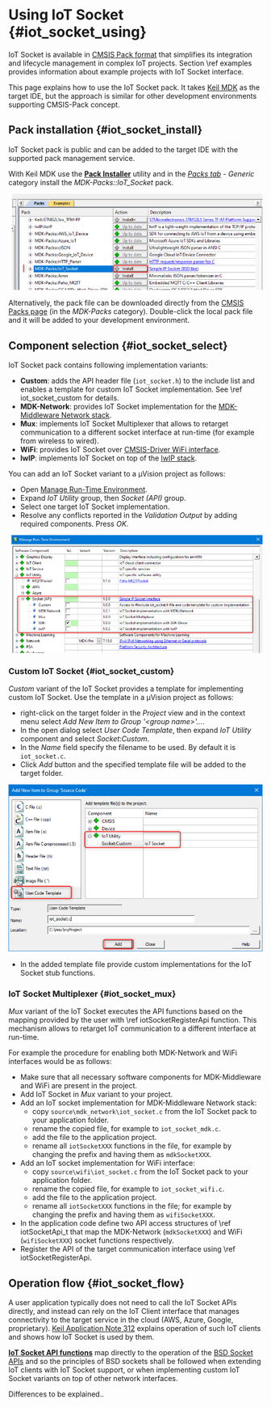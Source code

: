 # Using IoT Socket {#iot_socket_using}

IoT Socket is available in [CMSIS Pack format](https://www.open-cmsis-pack.org/) that simplifies its integration and lifecycle management in complex IoT projects. Section \ref examples provides information about example projects with IoT Socket interface.

This page explains how to use the IoT Socket pack. It takes [Keil MDK](https://developer.arm.com/tools-and-software/embedded/keil-mdk) as the target IDE, but the approach is similar for other development environments supporting CMSIS-Pack concept.

## Pack installation {#iot_socket_install}

IoT Socket pack is public and can be added to the target IDE with the supported pack management service.

With Keil MDK use the [**Pack Installer**](https://www.keil.com/support/man/docs/uv4/uv4_ca_packinstaller.htm) utility and in the [*Packs tab*](https://www.keil.com/support/man/docs/uv4/uv4_ca_packinst_packs.htm) - *Generic* category install the *MDK-Packs\::IoT_Socket* pack.

![IoT Socket in Pack Installer](./images/iot_socket_pack_installer.png)

Alternatively, the pack file can be downloaded directly from the [CMSIS Packs page](https://developer.arm.com/tools-and-software/embedded/cmsis/cmsis-packs) (in the *MDK-Packs* category). Double-click the local pack file and it will be added to your development environment.

## Component selection {#iot_socket_select}

IoT Socket pack contains following implementation variants:

- **Custom**: adds the API header file (`iot_socket.h`) to the include list and enables a template for custom IoT Socket implementation. See \ref iot_socket_custom for details.
- **MDK-Network**: provides IoT Socket implementation for the [MDK-Middleware Network stack](https://www.keil.com/pack/doc/mw/Network/html/index.html).
- **Mux**: implements IoT Socket Multiplexer that allows to retarget communication to a different socket interface at run-time (for example from wireless to wired).
- **WiFi**: provides IoT Socket over [CMSIS-Driver WiFi interface](https://arm-software.github.io/CMSIS_5/Driver/html/group__wifi__interface__gr.html).
- **lwIP**: implements IoT Socket on top of the [lwIP stack](https://en.wikipedia.org/wiki/LwIP).

You can add an IoT Socket variant to a µVision project as follows:
- Open [Manage Run-Time Environment](https://www.keil.com/support/man/docs/uv4/uv4_ca_rtemanager.htm).
- Expand *IoT Utility* group, then *Socket (API)* group.
- Select one target IoT Socket implementation.
- Resolve any conflicts reported in the *Validation Output* by adding required components. Press *OK*.

![IoT Socket in Run-Time Environment](./images/iot_socket_rte.png)

### Custom IoT Socket {#iot_socket_custom}

*Custom* variant of the IoT Socket provides a template for implementing custom IoT Socket. Use the template in a µVision project as follows:
 - right-click on the target folder in the _Project_ view and in the context menu select *Add New Item to Group '\<group name\>'...*.
 - In the open dialog select *User Code Template*, then expand *IoT Utility* component and select *Socket:Custom*.
 - In the *Name* field specify the filename to be used. By default it is `iot_socket.c`.
 - Click *Add* button and the specified template file will be added to the target folder.

 ![IoT Socket Template](./images/iot_socket_template.png)

 - In the added template file provide custom implementations for the IoT Socket stub functions.

### IoT Socket Multiplexer {#iot_socket_mux}

*Mux* variant of the IoT Socket executes the API functions based on the mapping provided by the user with \ref iotSocketRegisterApi function. This mechanism allows to retarget IoT communication to a different interface at run-time.

For example the procedure for enabling both MDK-Network and WiFi interfaces would be as follows:
- Make sure that all necessary software components for MDK-Middleware and WiFi are present in the project.
- Add IoT Socket in *Mux* variant to your project.
- Add an IoT socket implementation for MDK-Middleware Network stack:
  - copy `source\mdk_network\iot_socket.c` from the IoT Socket pack to your application folder.
  - rename the copied file, for example to `iot_socket_mdk.c`.
  - add the file to the application project.
  - rename all `iotSocketXXX` functions in the file, for example by changing the prefix and having them as `mdkSocketXXX`.
- Add an IoT socket implementation for WiFi interface:
  - copy `source\wifi\iot_socket.c` from the IoT Socket pack to your application folder.
  - rename the copied file, for example to `iot_socket_wifi.c`.
  - add the file to the application project.
  - rename all `iotSocketXXX` functions in the file; for example by changing the prefix and having them as `wifiSocketXXX`.
- In the application code define two API access structures of \ref iotSocketApi_t that map the MDK-Network (`mdkSocketXXX`) and WiFi (`wifiSocketXXX`) socket functions respectively.
- Register the API of the target communication interface using \ref iotSocketRegisterApi.

## Operation flow {#iot_socket_flow}

A user application typically does not need to call the IoT Socket APIs directly, and instead can rely on the IoT Client interface that manages connectivity to the target service in the cloud (AWS, Azure, Google, proprietary). [Keil Application Note 312](https://developer.arm.com/documentation/kan312) explains operation of such IoT clients and shows how IoT Socket is used by them.

[**IoT Socket API functions**](./group__iotSocketAPI.html) map directly to the operation of the [BSD Socket APIs](https://en.wikipedia.org/wiki/Berkeley_sockets) and so the principles of BSD sockets shall be followed when extending IoT clients with IoT Socket support, or when implementing custom IoT Socket variants on top of other network interfaces.

Differences to be explained..